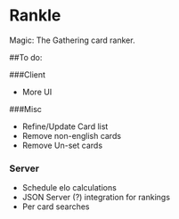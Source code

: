 # Rankle
Magic: The Gathering card ranker.

##To do:

###Client
- More UI

###Misc
- Refine/Update Card list
- Remove non-english cards
- Remove Un-set cards

### Server
- Schedule elo calculations
- JSON Server (?) integration for rankings
- Per card searches
